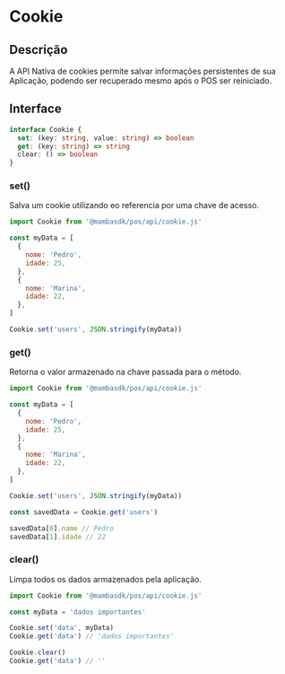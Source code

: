 # Cookie

## Descrição

A API Nativa de cookies permite salvar informações persistentes de sua Aplicação, podendo ser recuperado mesmo após o POS ser reiniciado.

## Interface

```ts
interface Cookie {
  set: (key: string, value: string) => boolean
  get: (key: string) => string
  clear: () => boolean
}
```

### set()

Salva um cookie utilizando eo referencia por uma chave de acesso.

```js
import Cookie from '@mambasdk/pos/api/cookie.js'

const myData = [
  {
    nome: 'Pedro',
    idade: 25,
  },
  {
    nome: 'Marina',
    idade: 22,
  },
]

Cookie.set('users', JSON.stringify(myData))
```

### get()

Retorna o valor armazenado na chave passada para o método.

```js
import Cookie from '@mambasdk/pos/api/cookie.js'

const myData = [
  {
    nome: 'Pedro',
    idade: 25,
  },
  {
    nome: 'Marina',
    idade: 22,
  },
]

Cookie.set('users', JSON.stringify(myData))

const savedData = Cookie.get('users')

savedData[0].name // Pedro
savedData[1].idade // 22
```

### clear()

Limpa todos os dados armazenados pela aplicação.

```js
import Cookie from '@mambasdk/pos/api/cookie.js'

const myData = 'dados importantes'

Cookie.set('data', myData)
Cookie.get('data') // 'dados importantes'

Cookie.clear()
Cookie.get('data') // ''
```
